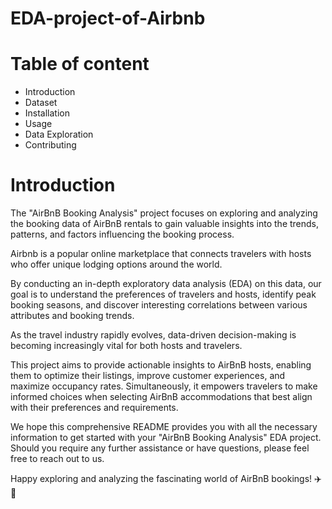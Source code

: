 # EDA-project-of-Airbnb
# Table of content
  * Introduction
  * Dataset
  * Installation
  * Usage
  * Data Exploration
  * Contributing
# Introduction
The "AirBnB Booking Analysis" project focuses on exploring and analyzing the booking data of AirBnB rentals to gain valuable insights into the trends, patterns, and factors influencing the booking process.

Airbnb is a popular online marketplace that connects travelers with hosts who offer unique lodging options around the world.

By conducting an in-depth exploratory data analysis (EDA) on this data, our goal is to understand the preferences of travelers and hosts, identify peak booking seasons, and discover interesting correlations between various attributes and booking trends.

As the travel industry rapidly evolves, data-driven decision-making is becoming increasingly vital for both hosts and travelers.

This project aims to provide actionable insights to AirBnB hosts, enabling them to optimize their listings, improve customer experiences, and maximize occupancy rates. Simultaneously, it empowers travelers to make informed choices when selecting AirBnB accommodations that best align with their preferences and requirements.


We hope this comprehensive README provides you with all the necessary information to get started with your "AirBnB Booking Analysis" EDA project. Should you require any further assistance or have questions, please feel free to reach out to us.

Happy exploring and analyzing the fascinating world of AirBnB bookings! ✈️ 🏡
